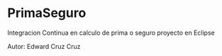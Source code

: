 # PrimaSeguro
Integracion Continua en calculo de prima o seguro proyecto en Eclipse

Autor:
Edward Cruz Cruz
